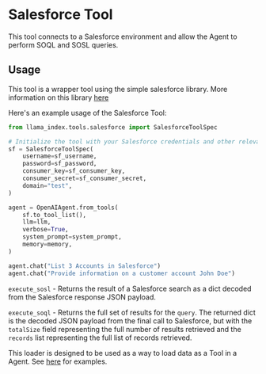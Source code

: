 # Salesforce Tool

This tool connects to a Salesforce environment and allow the Agent to perform SOQL and SOSL queries.

## Usage

This tool is a wrapper tool using the simple salesforce library. More information on this library [here](https://simple-salesforce.readthedocs.io/)

Here's an example usage of the Salesforce Tool:

```python
from llama_index.tools.salesforce import SalesforceToolSpec

# Initialize the tool with your Salesforce credentials and other relevant details
sf = SalesforceToolSpec(
    username=sf_username,
    password=sf_password,
    consumer_key=sf_consumer_key,
    consumer_secret=sf_consumer_secret,
    domain="test",
)

agent = OpenAIAgent.from_tools(
    sf.to_tool_list(),
    llm=llm,
    verbose=True,
    system_prompt=system_prompt,
    memory=memory,
)

agent.chat("List 3 Accounts in Salesforce")
agent.chat("Provide information on a customer account John Doe")
```

`execute_sosl` - Returns the result of a Salesforce search as a dict decoded from the Salesforce response JSON payload.

`execute_soql` - Returns the full set of results for the `query`. The returned dict is the decoded JSON payload from the final call to Salesforce, but with the `totalSize` field representing the full number of results retrieved and the `records` list representing the full list of records retrieved.

This loader is designed to be used as a way to load data as a Tool in a Agent. See [here](https://github.com/emptycrown/llama-hub/tree/main) for examples.

